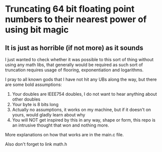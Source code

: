# Truncating 64 bit floating point numbers to their nearest power of using bit magic
## It is just as horrible (if not more) as it sounds
I just wanted to check whether it was possible to this sort of thing without
using any math libs, that generally would be required as
such sort of truncation requires usage of flooring, exponentiation and logarithms.

I pray to all known gods that I have not hit any UBs along the way, but there are some bold assumptions:
1) Your doubles are IEEE754 doubles, I do not want to hear anything about other doubles
2) Your byte is 8 bits long
3) Actually no assumptions, it works on my machine, but if it doesn't on yours, would gladly learn about why
4) You will NOT get inspired by this in any way, shape or form, this repo is an intrusive thought that won and nothing more.

More explanations on how that works are in the main.c file.

Also don't forget to link math.h
